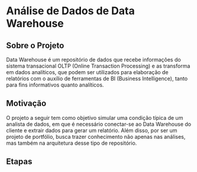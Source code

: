 # Análise de Dados de Data Warehouse

## Sobre o Projeto
Data Warehouse é um repositório de dados que recebe informações do sistema transacional OLTP (Online Transaction Processing) e as transforma em dados analíticos, que podem ser utilizados para elaboração de relatórios com o auxílio de ferramentas de BI (Business Intelligence), tanto para fins informativos quanto analíticos.

## Motivação
O projeto a seguir tem como objetivo simular uma condição típica de um analista de dados, em que é necessário conectar-se ao Data Warehouse do cliente e extrair dados para gerar um relatório. Além disso, por ser um projeto de portfólio, busca trazer conhecimento não apenas nas análises, mas também na arquitetura desse tipo de repositório.

## Etapas